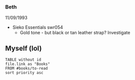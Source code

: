 ### Beth
11/09/1993 
- Sieko Essentials swr054
	- Gold tone - but black or tan leather strap? Investigate

## Myself (lol)
```dataview
TABLE without id
file.link as "Books"
FROM #books/to-read 
sort priority asc
```
